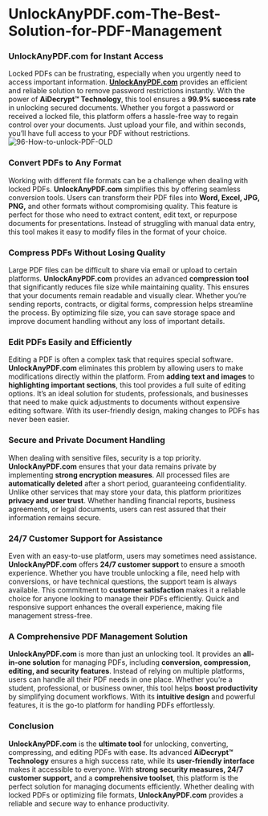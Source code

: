# UnlockAnyPDF.com-The-Best-Solution-for-PDF-Management
### UnlockAnyPDF.com for Instant Access
Locked PDFs can be frustrating, especially when you urgently need to access important information. **<a href="https://unlockanypdf.com/">UnlockAnyPDF.com</a>** provides an efficient and reliable solution to remove password restrictions instantly. With the power of **AiDecrypt™ Technology**, this tool ensures a **99.9% success rate** in unlocking secured documents. Whether you forgot a password or received a locked file, this platform offers a hassle-free way to regain control over your documents. Just upload your file, and within seconds, you’ll have full access to your PDF without restrictions.
![96-How-to-unlock-PDF-OLD](https://github.com/user-attachments/assets/89440ac6-c766-4c1c-8e5d-d5b86b148f5a)

### Convert PDFs to Any Format
Working with different file formats can be a challenge when dealing with locked PDFs. **UnlockAnyPDF.com** simplifies this by offering seamless conversion tools. Users can transform their PDF files into **Word, Excel, JPG, PNG,** and other formats without compromising quality. This feature is perfect for those who need to extract content, edit text, or repurpose documents for presentations. Instead of struggling with manual data entry, this tool makes it easy to modify files in the format of your choice.

### Compress PDFs Without Losing Quality
Large PDF files can be difficult to share via email or upload to certain platforms. **UnlockAnyPDF.com** provides an advanced **compression tool** that significantly reduces file size while maintaining quality. This ensures that your documents remain readable and visually clear. Whether you’re sending reports, contracts, or digital forms, compression helps streamline the process. By optimizing file size, you can save storage space and improve document handling without any loss of important details.

### Edit PDFs Easily and Efficiently
Editing a PDF is often a complex task that requires special software. **UnlockAnyPDF.com** eliminates this problem by allowing users to make modifications directly within the platform. From **adding text and images** to **highlighting important sections**, this tool provides a full suite of editing options. It’s an ideal solution for students, professionals, and businesses that need to make quick adjustments to documents without expensive editing software. With its user-friendly design, making changes to PDFs has never been easier.

### Secure and Private Document Handling
When dealing with sensitive files, security is a top priority. **UnlockAnyPDF.com** ensures that your data remains private by implementing **strong encryption measures**. All processed files are **automatically deleted** after a short period, guaranteeing confidentiality. Unlike other services that may store your data, this platform prioritizes **privacy and user trust**. Whether handling financial reports, business agreements, or legal documents, users can rest assured that their information remains secure.

### 24/7 Customer Support for Assistance
Even with an easy-to-use platform, users may sometimes need assistance. **UnlockAnyPDF.com** offers **24/7 customer support** to ensure a smooth experience. Whether you have trouble unlocking a file, need help with conversions, or have technical questions, the support team is always available. This commitment to **customer satisfaction** makes it a reliable choice for anyone looking to manage their PDFs efficiently. Quick and responsive support enhances the overall experience, making file management stress-free.

### A Comprehensive PDF Management Solution
**UnlockAnyPDF.com** is more than just an unlocking tool. It provides an **all-in-one solution** for managing PDFs, including **conversion, compression, editing, and security features**. Instead of relying on multiple platforms, users can handle all their PDF needs in one place. Whether you’re a student, professional, or business owner, this tool helps **boost productivity** by simplifying document workflows. With its **intuitive design** and powerful features, it is the go-to platform for handling PDFs effortlessly.

### Conclusion
**UnlockAnyPDF.com** is the **ultimate tool** for unlocking, converting, compressing, and editing PDFs with ease. Its advanced **AiDecrypt™ Technology** ensures a high success rate, while its **user-friendly interface** makes it accessible to everyone. With **strong security measures, 24/7 customer support,** and a **comprehensive toolset**, this platform is the perfect solution for managing documents efficiently. Whether dealing with locked PDFs or optimizing file formats, **UnlockAnyPDF.com** provides a reliable and secure way to enhance productivity.
